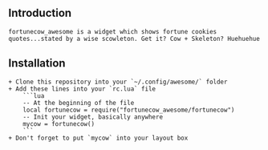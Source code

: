 ## Introduction
	fortunecow_awesome is a widget which shows fortune cookies quotes...stated by a wise scowleton. Get it? Cow + Skeleton? Huehuehue
## Installation
	+ Clone this repository into your `~/.config/awesome/` folder
	+ Add these lines into your `rc.lua` file
		```lua
		-- At the beginning of the file
		local fortunecow = require("fortunecow_awesome/fortunecow")
		-- Init your widget, basically anywhere
		mycow = fortunecow()
		```
	+ Don't forget to put `mycow` into your layout box

